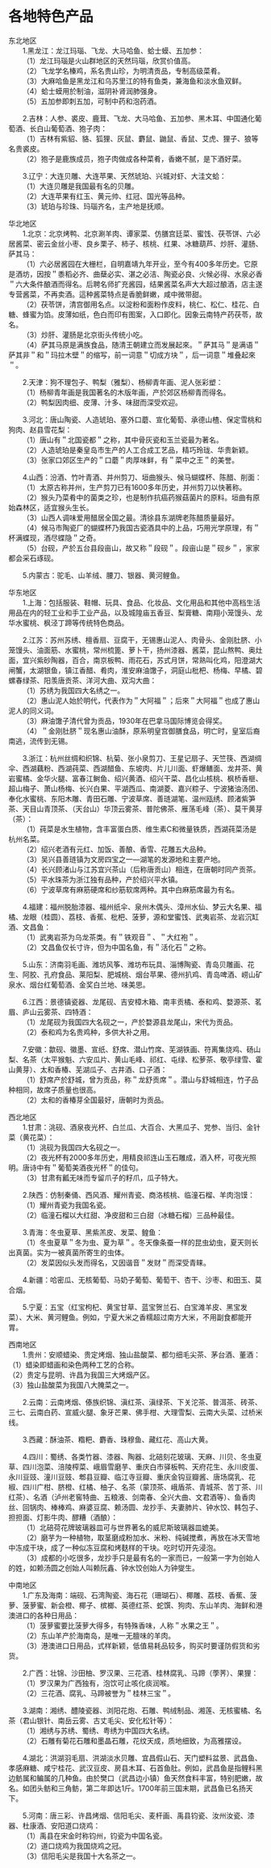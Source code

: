 # 各地特色产品  

东北地区  
&emsp;&emsp;1.黑龙江：龙江玛瑙、飞龙、大马哈鱼、蛤士蟆、五加参：  
&emsp;&emsp;（1）龙江玛瑙是火山群地区的天然玛瑙，欣赏价值高。  
&emsp;&emsp;（2）飞龙学名榛鸡，系名贵山珍，为明清贡品，专制高级菜肴。  
&emsp;&emsp;（3）大麻哈鱼是黑龙江和乌苏里江的特有鱼类，兼海鱼和淡水鱼双鲜。  
&emsp;&emsp;（4）蛤士蟆用於制油，滋阴补肾润肺强身。  
&emsp;&emsp;（5）五加参即刺五加，可制中药和泡药酒。  

&emsp;&emsp;2.吉林：人参、裘皮、鹿茸、飞龙、大马哈鱼、五加参、黑木耳、中国通化葡萄酒、长白山葡萄酒、狍子肉：  
&emsp;&emsp;（1）吉林有紫貂、貉、狐狸、灰鼠、麝鼠、鼬鼠、香鼠、艾虎、狸子、狼等名贵裘皮。  
&emsp;&emsp;（2）狍子是鹿族成员，狍子肉做成各种菜肴，香嫩不腻，是下酒好菜。  

&emsp;&emsp;3.辽宁：大连贝雕、大连苹果、天然琥珀、兴城对虾、大洼文蛤：  
&emsp;&emsp;（1）大连贝雕是我国最有名的贝雕。  
&emsp;&emsp;（2）大连苹果有红玉、黄元帅、红冠、国光等品种。  
&emsp;&emsp;（3）琥珀与珍珠、玛瑙齐名，主产地是抚顺。  

华北地区  
&emsp;&emsp;1.北京：北京烤鸭、北京涮羊肉、谭家菜、仿膳宫廷菜、蜜饯、茯苓饼、六必居酱菜、密云金丝小枣、良乡栗子、柿子、核桃、红果、冰糖葫芦、炒肝、灌肠、萨其马：  
&emsp;&emsp;（1）六必居酱园在大栅栏，自明嘉靖九年开业，至今有400多年历史。它原是酒坊，因按＂黍稻必齐、曲蘖必实、湛之必洁、陶瓷必良、火候必得、水泉必香＂六大条件酿酒而得名。后聘名师扩充酱园，结果酱菜名声大大超过酿酒，店主遂专营酱菜，不再卖酒。這种酱菜特点是香脆鲜嫩，咸中微带甜。  
&emsp;&emsp;（2）茯苓饼，清宫御用名点。以淀粉和面粉作皮料，桃仁、松仁、桂花、白糖、蜂蜜为馅。皮薄如纸，色白而印有图案，入口即化。因象云南特产药茯苓，故名。  
&emsp;&emsp;（3）炒肝、灌肠是北京街头传统小吃。  
&emsp;&emsp;（4）萨其马原是满族食品，随清王朝建立而发展起來。＂萨其马＂是满语＂萨其非＂和＂玛拉木壁＂的缩写，前一词意＂切成方块＂，后一词意＂堆叠起來＂。  

&emsp;&emsp;2.天津：狗不理包子、鸭梨（雅梨）、杨柳青年画、泥人张彩塑：  
&emsp;&emsp;（1）杨柳青年画是我国著名的木版年画，产於郊区杨柳青而得名。  
&emsp;&emsp;（2）鸭梨因肉细、皮薄、汁多、味甜而深受欢迎。  

&emsp;&emsp;3.河北：唐山陶瓷、人造琥珀、塞外口蘑、宣化葡萄、承德山楂、保定雪桃和狗肉、赵县雪花梨：  
&emsp;&emsp;（1）唐山有＂北国瓷都＂之称，其中骨灰瓷和玉兰瓷最为著名。  
&emsp;&emsp;（2）人造琥珀是秦皇岛市生产的人工合成工艺品，精巧玲珑、华贵新颖。  
&emsp;&emsp;（3）张家口郊区生产的＂口蘑＂肉厚味鲜，有＂菜中之王＂的美誉。  

&emsp;&emsp;4.山西：汾酒、竹叶青酒、并州剪刀、垣曲猴头、候马蝴蝶杯、陈醋、削面：  
&emsp;&emsp;（1）太原古称并州，生产剪刀已有1600多年历史，并州剪刀以快著称。  
&emsp;&emsp;（2）猴头乃菜肴中的菌类之珍，也是制作抗癌药猴菇菌片的原料。垣曲有原始森林区，适宜猴头生长。  
&emsp;&emsp;（3）山西人调味爱用醋居全国之最。清徐县东湖牌老陈醋质量最好。  
&emsp;&emsp;（4）候马市陶瓷厂的蝴蝶杯乃我国古瓷酒具中的上品，巧用光学原理，有＂杯满蝶现，酒尽蝶隐＂之奇。  
&emsp;&emsp;（5）台砚，产於五台县段亩山，故又称＂段砚＂。段亩山是＂砚乡＂，家家都会采石琢砚。  

&emsp;&emsp;5.内蒙古：驼毛、山羊绒、腰刀、银器、黄河鲤鱼。  

华东地区  
&emsp;&emsp;1.上海：包括服装、鞋帽、玩具、食品、化妆品、文化用品和其他中高档生活用品在内的轻工业和手工业产品，以及城隍庙五香豆、梨膏糖、南翔小笼馒头、龙华水蜜桃、枫泾丁蹄等传统特色商品。  

&emsp;&emsp;2.江苏：苏州苏绣、檀香扇、豆腐干，无锡惠山泥人、肉骨头、金刚肚脐、小笼馒头、油面筋、水蜜桃，常州梳篦、萝卜干，扬州漆器、酱菜，昆山熬鸭、奥灶面，宜兴紫砂陶器，百合，南京板鸭、雨花石，苏式月饼，常熟叫化鸡，阳澄湖大闸蟹，太湖银鱼，镇江香醋、肴肉，淮安麻油馓子，洞庭山枇杷、杨梅、早橘、碧螺春绿茶、阳羡唐贡茶、洋河大曲、双沟大曲：  
&emsp;&emsp;（1）苏绣为我国四大名绣之一。  
&emsp;&emsp;（2）惠山泥人始於明代，代表作为＂大阿福＂；后來＂大阿福＂也成了惠山泥人的同义词。  
&emsp;&emsp;（3）麻油馓子清代曾为贡品，1930年在巴拿马国际博览会得奖。  
&emsp;&emsp;（4）＂金刚肚脐＂现名惠山油酥，原系明皇宫御膳食品，明亡时，皇室后裔南逃，流传到无锡。  

&emsp;&emsp;3.浙江：杭州丝绸和织锦、杭菊、张小泉剪刀、王星记扇子、天竺筷、西湖绸伞、西湖藕粉、西湖莼菜、西湖醋鱼、东坡肉、片儿川面、虾爆鳝面、龙井茶、黄岩蜜橘、金华火腿、富春江鲥鱼、绍兴黄酒、绍兴干菜、昌化山核桃、枫桥香榧、超山梅子、萧山杨梅、长兴白果、平湖西瓜、南湖菱、嘉兴粽子、宁波猪油汤团、奉化水蜜桃、东阳木雕、青田石雕、宁波草席、善琏湖笔、温州瓯绣、顾渚紫笋茶、天目山青顶茶、（天台山）华顶云雾茶、普陀佛茶、雁荡毛峰（茶）、莫干黄芽（茶）：  
&emsp;&emsp;（1）莼菜是水生植物，含丰富蛋白质、维生素C和微量铁质，西湖莼菜汤是杭州名菜。  
&emsp;&emsp;（2）绍兴老酒有元红、加饭、善酿、香雪、花雕五大品种。  
&emsp;&emsp;（3）吴兴县善琏镇为文房四宝之一—湖笔的发源地和主要产地。  
&emsp;&emsp;（4）长兴顾渚山与江苏宜兴茶山（后称唐贡山）相连，在唐朝时同产贡茶。  
&emsp;&emsp;（5）平水珠茶为浙江独有品种，产於绍兴平水镇。  
&emsp;&emsp;（6）宁波草席有麻筋硬席和纱筋软席两种。其中白麻筋席最为有名。  

&emsp;&emsp;4.福建：福州脱胎漆器、福州纸伞、泉州木偶头、漳州水仙、梦云大名果、福橘、龙眼（桂圆）、荔枝、香蕉、枇杷、菠萝，源和堂蜜饯、武夷岩茶、龙岩沉缸酒、文昌鱼：  
&emsp;&emsp;（1）武夷岩茶为乌龙茶类。有＂铁观音＂、＂大红袍＂。  
&emsp;&emsp;（2）文昌鱼仅长寸许，但为中国名鱼，有＂活化石＂之称。  

&emsp;&emsp;5.山东：济南羽毛画、潍坊风筝、潍坊布玩具、淄博陶瓷、青岛贝雕画、花生、阿胶、孔府食品、莱阳梨、肥城桃、烟台苹果、德州扒鸡、青岛啤酒、崂山矿泉水、烟台红葡萄酒、金奖白兰地、味美思。  

&emsp;&emsp;6.江西：景德镇瓷器、龙尾砚、吉安樟木箱、南丰贡橘、泰和鸡、婺源茶、茗眉、庐山云雾茶、四特酒：  
&emsp;&emsp;（1）龙尾砚为我国四大名砚之一，产於婺源县龙尾山，宋代为贡品。  
&emsp;&emsp;（2）泰和鸡为名贵鸡种，多供大补之用。  

&emsp;&emsp;7.安徽：歙砚、徽墨、宣纸、舒席、潜山竹席、芜湖铁画、符离集烧鸡、砀山梨、名茶（太平猴魁、六安瓜片、黄山毛峰、祁红、屯绿、松萝茶、敬亭绿雪、霍山黄芽）、太和香椿、芜湖瓜子、古井酒、口子酒：  
&emsp;&emsp;（1）舒席产於舒城，曾为贡品，称＂龙舒贡席＂。潜山与舒城相连，竹子品种相同，故席子质量也很高。  
&emsp;&emsp;（2）太和的香椿芽全国最好，唐朝时为贡品。  

西北地区  
&emsp;&emsp;1.甘肃：洮砚、酒泉夜光杯、白兰瓜、大百合、大黑瓜子、党参、当归、金针菜（黄花菜）：  
&emsp;&emsp;（1）洮砚为我国四大名砚之一。  
&emsp;&emsp;（2）夜光杯有2000多年历史，用精良祁连山玉石雕成，酒入杯，可夜光照明。唐诗中有＂葡萄美酒夜光杯＂的佳句。  
&emsp;&emsp;（3）甘肃有瓤无味而专留爪子的籽爪，瓜子特大。  

&emsp;&emsp;2.陕西：仿制秦俑、西风酒、耀州青瓷、商洛核桃、临潼石榴、羊肉泡馍：  
&emsp;&emsp;（1）耀州青瓷为我国名瓷。  
&emsp;&emsp;（2）临潼石榴以大红甜、净皮甜和三白甜（冰糖石榴）三品种最佳。  

&emsp;&emsp;3.青海：冬虫夏草、黑紫羔皮、发菜、鳇鱼：  
&emsp;&emsp;（1）冬虫夏草＂冬为虫、夏为草＂。冬天像条蚕一样的昆虫幼虫，夏天则长出真菌。实为一被真菌所寄生的虫体。  
&emsp;&emsp;（2）发菜因似头发而得名，又因谐音＂发财＂而深受青睐。  

&emsp;&emsp;4.新疆：哈密瓜、无核葡萄、马奶子葡萄、葡萄干、杏干、沙枣、和田玉、莫合烟。  

&emsp;&emsp;5.宁夏：五宝（红宝枸杞、黄宝甘草、蓝宝贺兰石、白宝滩羊皮、黑宝发菜）、大米、黄河鲤鱼。例如，宁夏大米之香糯超过南方大米，不用副食都能开胃。  

西南地区  
&emsp;&emsp;1.贵州：安顺蜡染、贵定烤烟、独山盐酸菜、都匀细毛尖茶、茅台酒、董酒：  
（1）蜡染即蜡画和染色两种工艺的合称。  
（2）贵定与昆明、许昌为我国三大烤烟产区。  
（3）独山盐酸菜为我国八大腌菜之一。  

&emsp;&emsp;2.云南：云南烤烟、傣族织锦、滇红茶、滇绿茶、下关沱茶、普洱茶、砖茶、三七、云南白药、宣威火腿、象牙芒果、佛手柑、大理雪梨、云南大头菜、过桥米线。  

&emsp;&emsp;3.西藏：酥油茶、糌粑、麝香、珠穆鱼、藏红花、高山大黄。  

&emsp;&emsp;4.四川：蜀绣、各类竹器、漆器、陶器、北碚刻花玻璃、天麻、川贝、冬虫夏草、四川泡菜、涪陵榨菜、峨眉雪磨芋、重庆白市驿板鸭、天府花生、永川皮蛋、永川豆豉、潼川豆豉、郫县豆瓣、临江寺豆瓣、重庆金钩豆瓣酱、唐场腐乳、花椒、四川广柑、脐橙、红橘、柚子、名茶（蒙顶茶、峨盾茶、青城茶、苦丁茶、川红茶）、名酒（泸州老窖特曲、五粮液、剑南春、全兴大曲、文君酒等）、鱼香肉丝、回锅肉、棒棒鸡、麻婆豆腐、赖汤圆、龙抄手、夫妻肺片、钟水饺、韩包子、担担面、灯影牛肉、醪糟（酒酿）：  
&emsp;&emsp;（1）北碚荷花牌玻璃器皿可与世界著名的威尼斯玻璃器皿媲美。  
&emsp;&emsp;（2）磨芋为一种植物，取茎磨成粉加水、米粉、纯碱搅煮，再放在冰天雪地中冻成干块，成了一种似冻豆腐和烤麸样的干块。吃时切开先浸泡。  
&emsp;&emsp;（3）成都的小吃很多，龙抄手只是最有名的一家而已，一般第一字为创始人的姓，如赖汤圆之创始人叫赖阮鑫、钟水饺创始人为钟燮生。  

中南地区  
&emsp;&emsp;1.广东及海南：端砚、石湾陶瓷、海石花（珊瑚石）、椰雕、荔枝、香蕉、菠萝、菠萝蜜、新会橙、椰子、槟榔、英德红茶、蛇馔、狗肉、东山羊肉、海鲜和港澳进口的各种日用品：  
&emsp;&emsp;（1）菠萝蜜要比菠萝大得多，有特殊香味，人称＂水果之王＂。  
&emsp;&emsp;（2）东山羊产於海南岛，是唯一无膻味的羊肉。  
&emsp;&emsp;（3）港澳进口日用品，式样新颖，低值易耗品较多，购买时要谨防假货和劣货。  

&emsp;&emsp;2.广西：壮锦、沙田柚、罗汉果、三花酒、桂林腐乳、马蹄（荸荠）、果狸：  
&emsp;&emsp;（1）罗汉果为广西独有，泡饮可止咳化痰润喉。  
&emsp;&emsp;（2）三花酒、腐乳、马蹄被誉为＂桂林三宝＂。  

&emsp;&emsp;3.湖南：湘绣、醴陵瓷器、浏阳花炮、石雕、鸭绒制品、湘莲、无核蜜橘、名茶（君山银针、南岳云雾、古丈毛尖、安化松针等）：  
&emsp;&emsp;（1）湘绣与苏绣、蜀绣、粤绣为中国四大名绣。  
&emsp;&emsp;（2）石雕有菊花石雕和墨晶石雕，花纹天成，质地细致，为高雅摆设。  

&emsp;&emsp;4.湖北：洪湖羽毛扇、洪湖淡水贝雕、宜昌假山石、天门塑料盆景、武昌鱼、孝感麻糖、咸宁桂花、武汉豆皮、房县木耳、石首鱼肚。例如，武昌鱼是指鲤科黑边鲂属和鳊属的几种鱼。由於樊口（武昌边小镇）鱼天然食料丰富，特别肥嫩，故名。如团头鲂和三角鲂，第二年即达1斤。1700年前三国末期，武昌鱼已名扬天下。  

&emsp;&emsp;5.河南：唐三彩、许昌烤烟、信阳毛尖、麦杆画、禹县钧瓷、汝州汝瓷、漆器、杜康酒、安阳道口烧鸡：  
&emsp;&emsp;（1）禹县在宋金时称钧州，钧瓷为中国名瓷。  
&emsp;&emsp;（2）道口烧鸡为我国烧鸡之冠。  
&emsp;&emsp;（3）信阳毛尖是我国十大名茶之一。  
<!-- Last processed: 2025-07-22 03:44:31 -->
